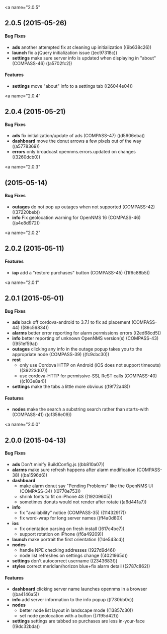 <a name="2.0.5"</a>
## 2.0.5 (2015-05-26)


#### Bug Fixes


* **ads**  another attempted fix at cleaning up initialization ((9b638c26))
* **launch**  fix a jQuery initialization issue ((ec97318c))
* **settings**  make sure server info is updated when displaying in "about" (COMPASS-46) ((a5702fc2))

#### Features


* **settings**  move "about" info to a settings tab ((26044e04))



<a name="2.0.4"</a>
## 2.0.4 (2015-05-21)


#### Bug Fixes


* **ads**  fix initialization/update of ads (COMPASS-47) ((d5606eba))
* **dashboard**  move the donut arrows a few pixels out of the way ((a5778369))
* **errors**  only broadcast opennms.errors.updated on changes ((3260dcb0))



<a name="2.0.3"</a>
##  (2015-05-14)


#### Bug Fixes


* **outages**  do not pop up outages when not supported (COMPASS-42) ((37220beb))
* **info**  Fix geolocation warning for OpenNMS 16 (COMPASS-46) ((a4e8d972))



<a name="2.0.2"</a>
## 2.0.2 (2015-05-11)


#### Features


* **iap**  add a "restore purchases" button (COMPASS-45) ((1f6c88b5))



<a name="2.0.1"</a>
## 2.0.1 (2015-05-01)


#### Bug Fixes


* **ads**  back off cordova-android to 3.7.1 to fix ad placement (COMPASS-44) ((89c56834))
* **alarms**  better error reporting for alarm permissions errors ((2ed68cd5))
* **info**  better reporting of unknown OpenNMS version(s) (COMPASS-43) ((951ef59a))
* **outages**  clicking any info in the outage popup takes you to the appropriate node (COMPASS-39) ((fc9cbc30))
* **rest**
  *  only use Cordova HTTP on Android (iOS does not support timeouts) ((39223d07))
  *  use cordova-HTTP for permissive-SSL ReST calls (COMPASS-40) ((c103e8a4))
* **settings**  make the tabs a little more obvious ((f9f72a48))

#### Features


* **nodes**  make the search a substring search rather than starts-with (COMPASS-41) ((cf356e09))



<a name="2.0.0"</a>
## 2.0.0 (2015-04-13)


#### Bug Fixes


* **ads**  Don't minify BuildConfig.js ((bb810a07))
* **alarms**  make sure refresh happens after alarm modification (COMPASS-38) ((ba1596d6))
* **dashboard**
  *  make alarm donut say "Pending Problems" like the OpenNMS UI (COMPASS-34) ((0770e753))
  *  shrink fonts to fit on iPhone 4S ((19209605))
  *  sometimes donuts would not render after rotate ((a6d441a7))
* **info**
  *  fix "availability" notice (COMPASS-35) ((11432917))
  *  fix word-wrap for long server names ((ff4a0d80))
* **ios**
  *  fix orientation parsing on fresh install ((617c4be7))
  *  support rotation on iPhone ((f6a49209))
* **launch**  make portrait the first orientation ((1de543cd))
* **nodes**
  *  handle NPE checking addresses ((927d9d46))
  *  node list refreshes on settings change ((4021965d))
* **settings**  don't autocorrect username ((2343683f))
* **styles**  correct meridian/horizon blue+fix alarm detail ((2787c862))

#### Features


* **dashboard**  clicking server name launches opennms in a browser ((ba4146a5))
* **info**  add server information to the info popup ((f730bb0c))
* **nodes**
  *  better node list layout in landscape mode ((13857c30))
  *  set node geolocation with a button ((7f95d42f))
* **settings**  settings are tabbed so purchases are less in-your-face ((9dc32bda))



